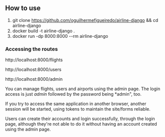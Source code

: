 ## How to use

1. git clone https://github.com/oguilhermefigueiredo/airline-django && cd airline-django
1. docker build -t airline-django .
1. docker run -dp 8000:8000 --rm airline-django

### Accessing the routes

http://localhost:8000/flights

http://localhost:8000/users

http://localhost:8000/admin

You can manage flights, users and airports using the admin page. The login
access is just *admin* followed by the password being *admin", too.

If you try to access the same application in another browser, another session 
will be started, using tokens to maintain the site/forms reliable.

Users can create their accounts and login successfully, through the login page,
although they're not able to do it without having an account created using the 
admin page.
